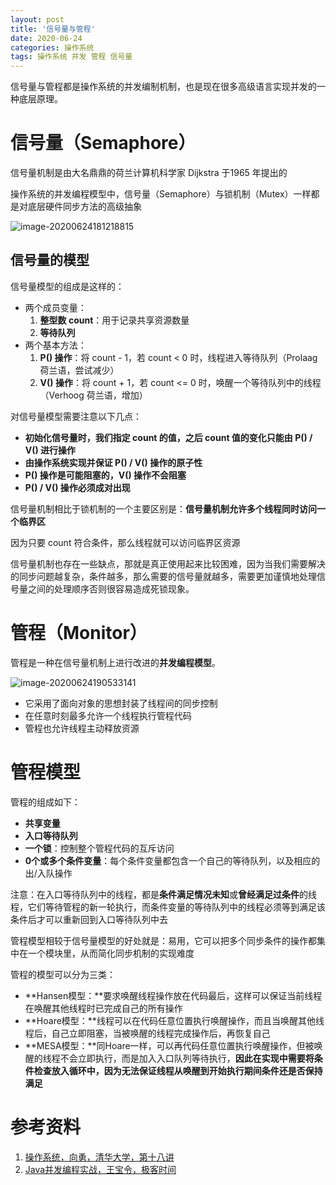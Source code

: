 ```yaml
---
layout: post
title: '信号量与管程'
date: 2020-06-24
categories: 操作系统
tags: 操作系统 并发 管程 信号量
---
```

信号量与管程都是操作系统的并发编制机制，也是现在很多高级语言实现并发的一种底层原理。

# 信号量（Semaphore）

信号量机制是由大名鼎鼎的荷兰计算机科学家 Dijkstra 于1965 年提出的

操作系统的并发编程模型中，信号量（Semaphore）与锁机制（Mutex）一样都是对底层硬件同步方法的高级抽象

![image-20200624181218815](https://img-blog.csdnimg.cn/20200624201112479.png?x-oss-process=image/watermark,type_ZmFuZ3poZW5naGVpdGk,shadow_10,text_aHR0cHM6Ly9ibG9nLmNzZG4ubmV0L2JhaWR1XzMyMDQ1MjAx,size_16,color_FFFFFF,t_70#pic_center)

## 信号量的模型

信号量模型的组成是这样的：

- 两个成员变量：
  1. **整型数 count**：用于记录共享资源数量
  2. **等待队列**
- 两个基本方法：
  1. **P() 操作**：将 count - 1，若 count < 0 时，线程进入等待队列（Prolaag 荷兰语，尝试减少）
  2. **V() 操作**：将 count + 1，若 count <= 0 时，唤醒一个等待队列中的线程（Verhoog 荷兰语，增加）

对信号量模型需要注意以下几点：

- **初始化信号量时，我们指定 count 的值，之后 count 值的变化只能由 P() / V() 进行操作**
- **由操作系统实现并保证 P() / V() 操作的原子性**
- **P() 操作是可能阻塞的，V() 操作不会阻塞**
- **P() / V() 操作必须成对出现**

信号量机制相比于锁机制的一个主要区别是：**信号量机制允许多个线程同时访问一个临界区**

因为只要 count 符合条件，那么线程就可以访问临界区资源

信号量机制也存在一些缺点，那就是真正使用起来比较困难，因为当我们需要解决的同步问题越复杂，条件越多，那么需要的信号量就越多，需要更加谨慎地处理信号量之间的处理顺序否则很容易造成死锁现象。

# 管程（Monitor）

管程是一种在信号量机制上进行改进的**并发编程模型**。

![image-20200624190533141](https://img-blog.csdnimg.cn/20200624201133300.png?x-oss-process=image/watermark,type_ZmFuZ3poZW5naGVpdGk,shadow_10,text_aHR0cHM6Ly9ibG9nLmNzZG4ubmV0L2JhaWR1XzMyMDQ1MjAx,size_16,color_FFFFFF,t_70#pic_center)

- 它采用了面向对象的思想封装了线程间的同步控制
- 在任意时刻最多允许一个线程执行管程代码
- 管程也允许线程主动释放资源

# 管程模型

管程的组成如下：

- **共享变量**
- **入口等待队列**
- **一个锁**：控制整个管程代码的互斥访问
- **0个或多个条件变量**：每个条件变量都包含一个自己的等待队列，以及相应的出/入队操作

注意：在入口等待队列中的线程，都是**条件满足情况未知**或**曾经满足过条件**的线程，它们等待管程的新一轮执行，而条件变量的等待队列中的线程必须等到满足该条件后才可以重新回到入口等待队列中去

管程模型相较于信号量模型的好处就是：易用，它可以把多个同步条件的操作都集中在一个模块里，从而简化同步机制的实现难度

管程的模型可以分为三类：

- **Hansen模型：**要求唤醒线程操作放在代码最后，这样可以保证当前线程在唤醒其他线程时已完成自己的所有操作
- **Hoare模型：**线程可以在代码任意位置执行唤醒操作，而且当唤醒其他线程后，自己立即阻塞，当被唤醒的线程完成操作后，再恢复自己
- **MESA模型：**同Hoare一样，可以再代码任意位置执行唤醒操作，但被唤醒的线程不会立即执行，而是加入入口队列等待执行，**因此在实现中需要将条件检查放入循环中，因为无法保证线程从唤醒到开始执行期间条件还是否保持满足**

# 参考资料

1. [操作系统，向勇，清华大学，第十八讲](http://os.cs.tsinghua.edu.cn/oscourse/OS2019spring)
2. [Java并发编程实战，王宝令，极客时间](https://time.geekbang.org/column/intro/100023901?utm_source=pinpaizhuanqu&utm_medium=geektime&utm_campaign=guanwang&utm_term=guanwang&utm_content=0511)